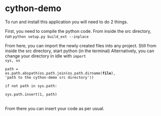 cython-demo
=============
To run and install this application you will need to do 2 things. 

First, you need to compile the python code.
	From inside the src directory, run 
	<code>python setup.py build_ext --inplace </code>

From here, you can import the newly created files into any project.
	Still from inside the src directory, start python (in the terminal)
	Alternatively, you can change your directory in idle with 
	<code>import sys, os  
	path = os.path.abspath(os.path.join(os.path.dirname(__file__), 'path to the cython-demo src directory'))  
	if not path in sys.path:  
	    sys.path.insert(1, path)  
	</code>  
	From there you can insert your code as per usual.
